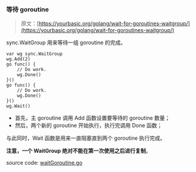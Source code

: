 ### 等待 goroutine

> 原文：[https://yourbasic.org/golang/wait-for-goroutines-waitgroup/](https://yourbasic.org/golang/wait-for-goroutines-waitgroup/)

sync.WaitGroup 用来等待一组 goroutine 的完成。

```
var wg sync.WaitGroup
wg.Add(2)
go func() {
	// Do work.
	wg.Done()
}()
go func() {
	// Do work.
	wg.Done()
}()
wg.Wait()
```

*	首先，主 goroutine 调用 Add 函数设置要等待的 goroutine 数量；
*	然后，两个新的 goroutine 开始执行，执行完调用 Done 函数；

与此同时，Wait 函数是用来一直阻塞直到两个 goroutine 执行完成。

**注意，一个 WaitGroup 绝对不能在第一次使用之后进行复制**。

source code: [waitGoroutine.go](../src/waitGoroutine.go)
